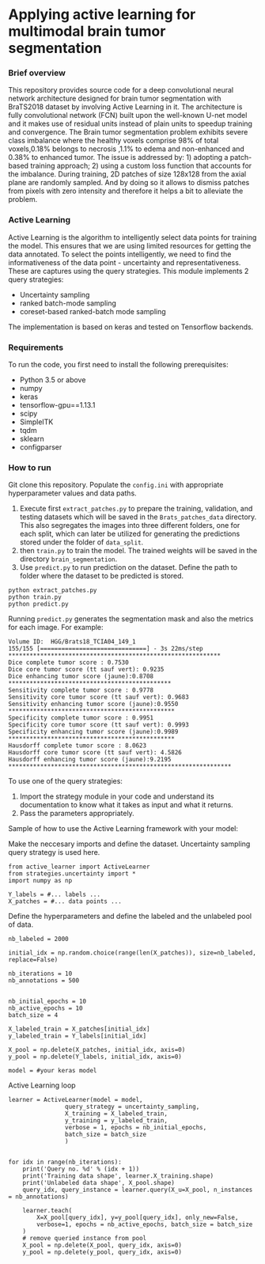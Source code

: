 # Applying active learning for multimodal brain tumor segmentation

### Brief overview

This repository provides source code for a deep convolutional neural network architecture designed for brain tumor segmentation with BraTS2018 dataset by involving Active Learning in it. 
The architecture is fully convolutional network (FCN) built upon the well-known U-net model and it makes use of residual units instead of plain units to speedup training and convergence.
The Brain tumor segmentation problem exhibits severe class imbalance where the healthy voxels comprise 98% of total voxels,0.18% belongs to necrosis ,1.1% to edema and non-enhanced and 0.38% to enhanced tumor. 
The issue is addressed by: 1) adopting a patch-based training approach; 2) using a custom loss function that accounts for the imbalance. 
During training, 2D patches of size 128x128 from the axial plane are randomly sampled. And by doing so it allows to dismiss patches from pixels with zero intensity and therefore it helps a bit to alleviate the problem.

### Active Learning
Active Learning is the algorithm to intelligently select data points for training the model. This ensures that we are using limited resources for getting the data annotated. To select the points intelligently, we need to find the informativeness of the data point - uncertainty and representativeness. These are captures using the query strategies. This module implements 2 query strategies:
* Uncertainty sampling
* ranked batch-mode sampling 
* coreset-based ranked-batch mode sampling

The implementation is based on keras and tested on Tensorflow backends.

### Requirements

To run the code, you first need to install the following prerequisites: 

* Python 3.5 or above
* numpy
* keras
* tensorflow-gpu==1.13.1
* scipy
* SimpleITK
* tqdm
* sklearn
* configparser

### How to run

Git clone this repository. Populate the `config.ini` with appropriate hyperparameter values and data paths.

1. Execute first `extract_patches.py` to prepare the training, validation, and testing datasets which will be saved in the `Brats_patches_data` directory. This also segregates the images into three different folders, one for each split, which can later be utilized for generating the predictions stored under the folder of `data_split`.
2. then `train.py` to train the model. The trained weights will be saved in the directory `brain_segmentation`.
3. Use `predict.py` to run prediction on the dataset. Define the path to folder where the dataset to be predicted is stored. 

```
python extract_patches.py
python train.py
python predict.py
```
Running `predict.py` generates the segmentation mask and also the metrics for each image. For example:
```
Volume ID:  HGG/Brats18_TCIA04_149_1
155/155 [==============================] - 3s 22ms/step
************************************************************
Dice complete tumor score : 0.7530
Dice core tumor score (tt sauf vert): 0.9235
Dice enhancing tumor score (jaune):0.8708 
**********************************************
Sensitivity complete tumor score : 0.9778
Sensitivity core tumor score (tt sauf vert): 0.9683
Sensitivity enhancing tumor score (jaune):0.9550 
***********************************************
Specificity complete tumor score : 0.9951
Specificity core tumor score (tt sauf vert): 0.9993
Specificity enhancing tumor score (jaune):0.9989 
***********************************************
Hausdorff complete tumor score : 8.0623
Hausdorff core tumor score (tt sauf vert): 4.5826
Hausdorff enhancing tumor score (jaune):9.2195 
***************************************************************
```

To use one of the query strategies:
1. Import the strategy module in your code and understand its documentation to know what it takes as input and what it returns.
2. Pass the parameters appropriately.

Sample of how to use the Active Learning framework with your model:

Make the neccesary imports and define the dataset. Uncertainty sampling query strategy is used here.
```
from active_learner import ActiveLearner
from strategies.uncertainty import *
import numpy as np

Y_labels = #... labels ...
X_patches = #... data points ...
```

Define the hyperparameters and define the labeled and the unlabeled pool of data.
```
nb_labeled = 2000

initial_idx = np.random.choice(range(len(X_patches)), size=nb_labeled, replace=False)

nb_iterations = 10
nb_annotations = 500


nb_initial_epochs = 10
nb_active_epochs = 10
batch_size = 4

X_labeled_train = X_patches[initial_idx]
y_labeled_train = Y_labels[initial_idx]

X_pool = np.delete(X_patches, initial_idx, axis=0)
y_pool = np.delete(Y_labels, initial_idx, axis=0)

model = #your keras model
```

Active Learning loop
```
learner = ActiveLearner(model = model,
		        query_strategy = uncertainty_sampling,
		        X_training = X_labeled_train,
		        y_training = y_labeled_train,
		        verbose = 1, epochs = nb_initial_epochs,
		        batch_size = batch_size
		        )


for idx in range(nb_iterations):
	print('Query no. %d' % (idx + 1))
	print('Training data shape', learner.X_training.shape)
	print('Unlabeled data shape', X_pool.shape)
	query_idx, query_instance = learner.query(X_u=X_pool, n_instances = nb_annotations)

	learner.teach(
	    X=X_pool[query_idx], y=y_pool[query_idx], only_new=False,
	    verbose=1, epochs = nb_active_epochs, batch_size = batch_size
	)
	# remove queried instance from pool
	X_pool = np.delete(X_pool, query_idx, axis=0)
	y_pool = np.delete(y_pool, query_idx, axis=0)
        
```


